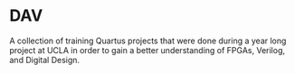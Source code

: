 # DAV

A collection of training Quartus projects that were done during a year long project at UCLA in order to gain a better understanding of FPGAs, Verilog, and Digital Design.